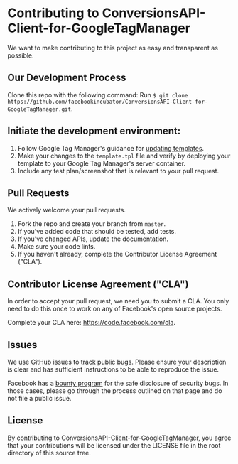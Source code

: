 # Contributing to ConversionsAPI-Client-for-GoogleTagManager
We want to make contributing to this project as easy and transparent as
possible.

## Our Development Process
Clone this repo with the following command:
Run `$ git clone https://github.com/facebookincubator/ConversionsAPI-Client-for-GoogleTagManager.git`.

## Initiate the development environment:
1. Follow Google Tag Manager's guidance for [updating templates](https://developers.google.com/tag-manager/templates/gallery#build_your_template).
2. Make your changes to the `template.tpl` file and verify by deploying your template to your Google Tag Manager's server container.
3. Include any test plan/screenshot that is relevant to your pull request.

## Pull Requests
We actively welcome your pull requests.

1. Fork the repo and create your branch from `master`.
2. If you've added code that should be tested, add tests.
3. If you've changed APIs, update the documentation.
4. Make sure your code lints.
5. If you haven't already, complete the Contributor License Agreement ("CLA").

## Contributor License Agreement ("CLA")
In order to accept your pull request, we need you to submit a CLA. You only need
to do this once to work on any of Facebook's open source projects.

Complete your CLA here: <https://code.facebook.com/cla>.

## Issues
We use GitHub issues to track public bugs. Please ensure your description is
clear and has sufficient instructions to be able to reproduce the issue.

Facebook has a [bounty program](https://www.facebook.com/whitehat/) for the safe
disclosure of security bugs. In those cases, please go through the process
outlined on that page and do not file a public issue.

## License
By contributing to ConversionsAPI-Client-for-GoogleTagManager, you agree that your contributions
will be licensed under the LICENSE file in the root directory of
this source tree.
